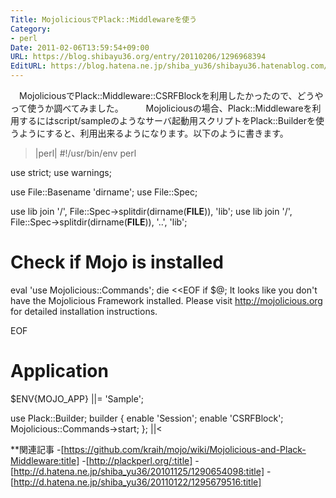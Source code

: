 ```yaml
---
Title: MojoliciousでPlack::Middlewareを使う
Category:
- perl
Date: 2011-02-06T13:59:54+09:00
URL: https://blog.shibayu36.org/entry/20110206/1296968394
EditURL: https://blog.hatena.ne.jp/shiba_yu36/shibayu36.hatenablog.com/atom/entry/12704591929888039038
---
```


　MojoliciousでPlack::Middleware::CSRFBlockを利用したかったので、どうやって使うか調べてみました。
　
　Mojoliciousの場合、Plack::Middlewareを利用するにはscript/sampleのようなサーバ起動用スクリプトをPlack::Builderを使うようにすると、利用出来るようになります。以下のように書きます。

>|perl|
#!/usr/bin/env perl

use strict;
use warnings;

use File::Basename 'dirname';
use File::Spec;

use lib join '/', File::Spec->splitdir(dirname(__FILE__)), 'lib';
use lib join '/', File::Spec->splitdir(dirname(__FILE__)), '..', 'lib';

# Check if Mojo is installed
eval 'use Mojolicious::Commands';
die <<EOF if $@;
It looks like you don't have the Mojolicious Framework installed.
Please visit http://mojolicious.org for detailed installation instructions.

EOF

# Application
$ENV{MOJO_APP} ||= 'Sample';

use Plack::Builder;
builder {
    enable 'Session';
    enable 'CSRFBlock';
    Mojolicious::Commands->start;
};
||<

**関連記事
-[https://github.com/kraih/mojo/wiki/Mojolicious-and-Plack-Middleware:title]
-[http://plackperl.org/:title]
-[http://d.hatena.ne.jp/shiba_yu36/20101125/1290654098:title]
-[http://d.hatena.ne.jp/shiba_yu36/20110122/1295679516:title]
